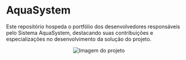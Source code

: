 # AquaSystem

Este repositório hospeda o portfólio dos desenvolvedores responsáveis pelo Sistema AquaSystem, destacando suas contribuições e especializações no desenvolvimento da solução do projeto.

<p align="center">
  <img src="https://github.com/mauricioBert/AquaSystem/aquasystem.png" alt="Imagem do projeto"/>
</p>
